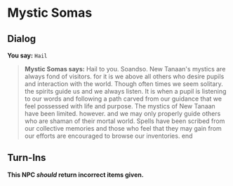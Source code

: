 # Mystic Somas


## Dialog

**You say:** `Hail`



>**Mystic Somas says:** Hail to you. Soandso. New Tanaan's mystics are always fond of visitors. for it is we above all others who desire pupils and interaction with the world. Though often times we seem solitary. the spirits guide us and we always listen. It is when a pupil is listening to our words and following a path carved from our guidance that we feel possessed with life and purpose. The mystics of New Tanaan have been limited. however. and we may only properly guide others who are shaman of their mortal world. Spells have been scribed from our collective memories and those who feel that they may gain from our efforts are encouraged to browse our inventories.
end



## Turn-Ins



**This NPC *should* return incorrect items given.**





